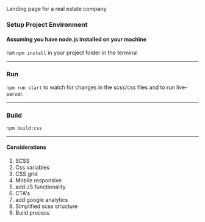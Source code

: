 Landing page for a real estate company

### Setup Project Environment
#### Assuming you have node.js installed on your machine

run `npm install` in your project folder in the terminal

---

### Run
`npm run start` to watch for changes in the scss/css files and to run live-server.

---

### Build
```npm build:css```

---

#### Considerations
1. SCSS
2. Css variables
3. CSS grid
4. Mobile responsive
5. add JS functionality
6. CTA's
7. add google analytics
8. Simplified scss structure
9. Build process

